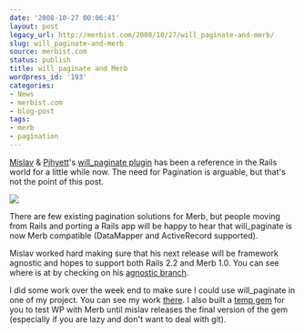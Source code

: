 ```yaml
---
date: '2008-10-27 00:06:41'
layout: post
legacy_url: http://merbist.com/2008/10/27/will_paginate-and-merb/
slug: will_paginate-and-merb
source: merbist.com
status: publish
title: will_paginate and Merb
wordpress_id: '193'
categories:
- News
- merbist.com
- blog-post
tags:
- merb
- pagination
---
```


[Mislav](http://github.com/mislav) & [Pjhyett](http://github.com/pjhyett)'s [will_paginate plugin](http://github.com/mislav/will_paginate) has been a reference in the Rails world for a little while now. The need for Pagination is arguable, but that's not the point of this post.

[![](http://farm1.static.flickr.com/26/56107224_a4120dd201_m.jpg)](http://flickr.com/photos/jacqueline-w/56107224/)

There are few existing pagination solutions for Merb, but people moving from Rails and porting a Rails app will be happy to hear that will_paginate is now Merb compatible (DataMapper and ActiveRecord supported).

Mislav worked hard making sure that his next release will be framework agnostic and hopes to support both Rails 2.2 and Merb 1.0. You can see where is at by checking on his [agnostic branch](http://github.com/mislav/will_paginate/tree/agnostic).

I did some work over the week end to make sure I could use will_paginate in one of my project. You can see my work [there](http://github.com/mattetti/will_paginate/tree/merb). I also built a [temp gem](http://github.com/mattetti/will_paginate/tree/merb/tmp_release) for you to test WP with Merb until mislav releases the final version of the gem (especially if you are lazy and don't want to deal with git).

